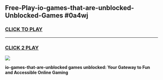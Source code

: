 
## Free-Play-io-games-that-are-unblocked-Unblocked-Games #0a4wj
<h3>
<a href="https://news.freeplayer.one?title=io-games-that-are-unblocked&ref=8M">CLICK TO PLAY</a></h3>
<hr>

<h3>
<a href="https://news.freeplayer.one?title=io-games-that-are-unblocked&ref=8M">CLICK 2 PLAY</a>
  
</h3>

<a href="https://news.freeplayer.one?title=io-games-that-are-unblocked&ref=8M"><img src="https://clearcache.store/games.png"></a>


**io-games-that-are-unblocked games unblocked: Your Gateway to Fun and Accessible Online Gaming**
